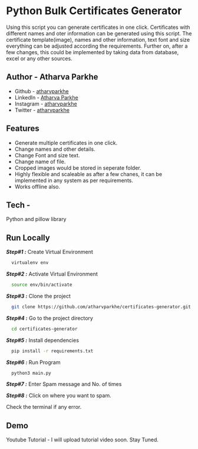 
# Python Bulk Certificates Generator

Using this script you can generate certificates in one click.
Certificates with different names and oter information can be generated using this script.
The certificate template(image), names and other information, text font and size everything can be adjusted according the requirements.
Further on, after a few changes, this could be implemented by taking data from database, excel or any other sources.

## Author - Atharva Parkhe

- Github - [atharvparkhe](https://www.github.com/atharvparkhe/)
- LinkedIn - [Atharva Parkhe](https://www.linkedin.com/in/atharva-parkhe-3283b2202/)
- Instagram - [atharvparkhe](https://www.instagram.com/atharvparkhe/)
- Twitter - [atharvparkhe](https://www.twitter.com/atharvparkhe/)

## Features

- Generate multiple certificates in one click.
- Change names and other details.
- Change Font and size text.
- Change name of file.
- Cropped images would be stored in seperate folder.
- Highly flexible and scaleable as after a few chanes, it can be implemented in any system as per requirements.
- Works offline also.

## Tech - 

Python and pillow library

## Run Locally

***Step#1 :*** Create Virtual Environment

```bash
  virtualenv env
```

***Step#2 :*** Activate Virtual Environment

```bash
  source env/bin/activate
```

***Step#3 :*** Clone the project

```bash
  git clone https://github.com/atharvparkhe/certificates-generator.git
```

***Step#4 :*** Go to the project directory

```bash
  cd certificates-generator
```

***Step#5 :*** Install dependencies

```bash
  pip install -r requirements.txt
```

***Step#6 :*** Run Program

```bash
  python3 main.py
```

***Step#7 :*** Enter Spam message and No. of times

***Step#8 :*** Click on where you want to spam.

Check the terminal if any error.

## Demo

Youtube Tutorial - I will upload tutorial video soon. Stay Tuned.
